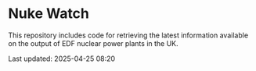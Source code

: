 # Nuke Watch

This repository includes code for retrieving the latest information available on the output of EDF nuclear power plants in the UK.

Last updated: 2025-04-25 08:20